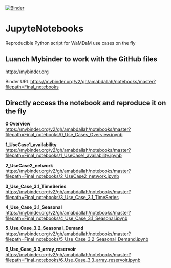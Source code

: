 [![Binder](https://mybinder.org/badge.svg)](https://mybinder.org/v2/gh/WamdamProject/JupyteNotebooks/master)


# JupyteNotebooks
Reproducible Python script for WaMDaM use cases on the fly 


## Luanch Mybinder to work with the GitHub files  
https://mybinder.org

Binder URL
https://mybinder.org/v2/gh/amabdallah/notebooks/master?filepath=Final_notebooks

## Directly access the notebook and reproduce it on the fly    

**0 Overview**  
https://mybinder.org/v2/gh/amabdallah/notebooks/master?filepath=Final_notebooks/0_Use_Cases_Overview.ipynb

**1_UseCase1_availability**    
https://mybinder.org/v2/gh/amabdallah/notebooks/master?filepath=Final_notebooks/1_UseCase1_availability.ipynb


**2_UseCase2_network**   
https://mybinder.org/v2/gh/amabdallah/notebooks/master?filepath=Final_notebooks/2_UseCase2_network.ipynb

**3_Use_Case_3.1_TimeSeries**    
https://mybinder.org/v2/gh/amabdallah/notebooks/master?filepath=Final_notebooks/3_Use_Case_3.1_TimeSeries

**4_Use_Case_3.1_Seasonal**      
https://mybinder.org/v2/gh/amabdallah/notebooks/master?filepath=Final_notebooks/4_Use_Case_3.1_Seasonal.ipynb

**5_Use_Case_3.2_Seasonal_Demand**        
https://mybinder.org/v2/gh/amabdallah/notebooks/master?filepath=Final_notebooks/5_Use_Case_3.2_Seasonal_Demand.ipynb


**6_Use_Case_3.3_array_reservoir**   
https://mybinder.org/v2/gh/amabdallah/notebooks/master?filepath=Final_notebooks/6_Use_Case_3.3_array_reservoir.ipynb


